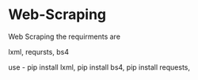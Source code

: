 # Web-Scraping
Web Scraping 
the requirments are 

lxml,
reqursts, 
bs4 

use -
pip install lxml,
pip install bs4,
pip install requests, 
